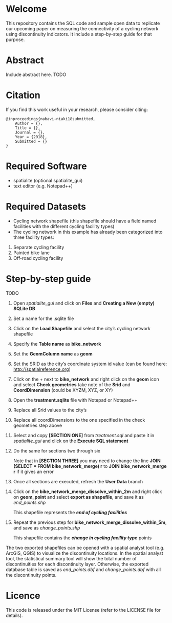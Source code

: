# Welcome
This repository contains the SQL code and sample open data to replicate our upcoming paper on measuring the connectivity of a cycling network using discontinuity indicators. It include a step-by-step guide for that purpose. 

# Abstract
Include abstract here. TODO

# Citation
If you find this work useful in your research, please consider citing:

    @inproceedings{nabavi-niaki18submitted,
        Author = {},
        Title = {},
        Journal = {},
        Year = {2018},
        Submitted = {}
    }

# Required Software
* spatialite (optional spatialite_gui)
* text editor (e.g. Notepad++)

# Required Datasets
* Cycling network shapefile (this shapefile should have a field named facilities with the different cycling facility types)
* The cycling network in this example has already been categorized into three facility types:
1.	Separate cycling facility
2.	Painted bike lane
3.	Off-road cycling facility

# Step-by-step guide
TODO
1.	Open *spatialite_gui* and click on **Files** and **Creating a New (empty) SQLite DB**
2.	Set a name for the .sqlite file 
3.	Click on the **Load Shapefile** and select the city’s cycling network shapefile
4.  Specify the **Table name** as **bike_network**
5.	Set the **GeomColumn name** as **geom**
6.	Set the SRID as the city’s coordinate system id value (can be found here: http://spatialreference.org)
7.	Click on the  +  next to **bike_network** and right click on the **geom** icon and select **Check geometries** take note of the **Srid** and **CoordDimension** (could be XYZM, XYZ, or XY)
8.	Open the **treatment.sqlite** file with Notepad or Notepad++
9.	Replace all Srid values to the city’s 
10.	Replace all coordDimensions to the one specified in the check geometries step above
11.	Select and copy **[SECTION ONE]** from *treatment.sql* and paste it in *spatialite_gui* and click on the **Execute SQL statement**
12.	Do the same for sections two through six

       Note that in **[SECTION THREE]** you may need to change the line **JOIN (SELECT * FROM bike_network_merge)  r**  to **JOIN bike_network_merge r**  if it gives an error
13.	Once all sections are executed, refresh the **User Data** branch   
14.	Click on the **bike_network_merge_dissolve_within_2m** and right click on **geom_point** and select **export as shapefile**, and save it as *end_points.shp*

       This shapefile represents the ***end of cycling facilities***
15.	Repeat the previous step for **bike_network_merge_dissolve_within_5m**, and save as *change_points.shp*

       This shapefile contains the ***change in cycling facility type*** points

The two exported shapefiles can be opened with a spatial analyst tool (e.g. ArcGIS, QGIS) to visualize the discontinuity locations. In the spatial analyst tool, the statistical summary tool will show the total number of discontinuities for each discontinuity layer. Otherwise, the exported database table is saved as *end_points.dbf* and *change_points.dbf* with all the discontinuity points.



# Licence
This code is released under the MIT License  (refer to the LICENSE file for details).
